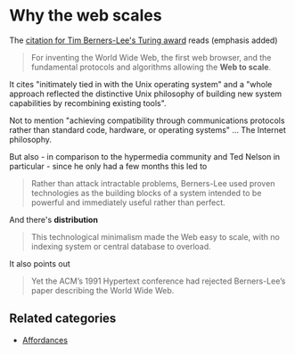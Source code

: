 # Why the web scales

The [citation for Tim Berners-Lee's Turing award](https://amturing.acm.org/award_winners/berners-lee_8087960.cfm) reads (emphasis added)

> For inventing the World Wide Web, the first web browser, and the fundamental protocols and algorithms allowing the **Web to scale**.

It cites "initimately tied in with the Unix operating system" and a "whole approach reflected the distinctive Unix philosophy of building new system capabilities by recombining existing tools".

Not to mention "achieving compatibility through communications protocols rather than standard code, hardware, or operating systems" ... The Internet philosophy.

But also - in comparison to the hypermedia community and Ted Nelson in particular - since he only had a few months this led to
> Rather than attack intractable problems, Berners-Lee used proven technologies as the building blocks of a system intended to be powerful and immediately useful rather than perfect.

And there's **distribution**
> This technological minimalism made the Web easy to scale, with no indexing system or central database to overload.

It also points out
> Yet the ACM’s 1991 Hypertext conference had rejected Berners-Lee’s paper describing the World Wide Web.

## Related categories

- [Affordances](../Affordances)
